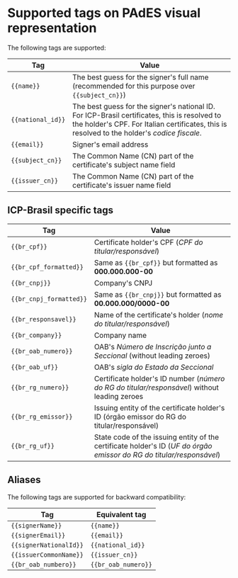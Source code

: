 ﻿# Supported tags on PAdES visual representation

The following tags are supported:

Tag               | Value
----------------- | -----------
`{{name}}`        | The best guess for the signer's full name (recommended for this purpose over `{{subject_cn}}`)
`{{national_id}}` | The best guess for the signer's national ID. For ICP-Brasil certificates, this is resolved to the holder's CPF. For Italian certificates, this is resolved to the holder's *codice fiscale*.
`{{email}}`       | Signer's email address
`{{subject_cn}}`  | The Common Name (CN) part of the certificate's subject name field
`{{issuer_cn}}`   | The Common Name (CN) part of the certificate's issuer name field

## ICP-Brasil specific tags

Tag                     | Value
----------------------- | -----------
`{{br_cpf}}`            | Certificate holder's CPF (*CPF do titular/responsável*)
`{{br_cpf_formatted}}`  | Same as `{{br_cpf}}` but formatted as **000.000.000-00**
`{{br_cnpj}}`           | Company's CNPJ
`{{br_cnpj_formatted}}` | Same as `{{br_cnpj}}` but formatted as **00.000.000/0000-00**
`{{br_responsavel}}`    | Name of the certificate's holder (*nome do titular/responsável*)
`{{br_company}}`        | Company name
`{{br_oab_numero}}`     | OAB's *Número de Inscrição junto a Seccional* (without leading zeroes)
`{{br_oab_uf}}`         | OAB's *sigla do Estado da Seccional*
`{{br_rg_numero}}`      | Certificate holder's ID  number (*número do RG do titular/responsável*) without leading zeroes
`{{br_rg_emissor}}`     | Issuing entity of the certificate holder's ID (órgão emissor do RG do titular/responsável)
`{{br_rg_uf}}`          | State code of the issuing entity of the certificate holder's ID (*UF do órgão emissor do RG do titular/responsável*)

## Aliases

The following tags are supported for backward compatibility:

Tag                    | Equivalent tag
---------------------- | --------------
`{{signerName}}`       | `{{name}}`
`{{signerEmail}}`      | `{{email}}`
`{{signerNationalId}}` | `{{national_id}}`
`{{issuerCommonName}}` | `{{issuer_cn}}`
`{{br_oab_numbero}}`   | `{{br_oab_numero}}`
